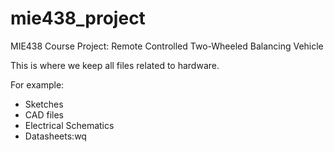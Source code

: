 # mie438_project
MIE438 Course Project: Remote Controlled Two-Wheeled Balancing Vehicle

This is where we keep all files related to hardware.

For example:
- Sketches
- CAD files
- Electrical Schematics
- Datasheets:wq

